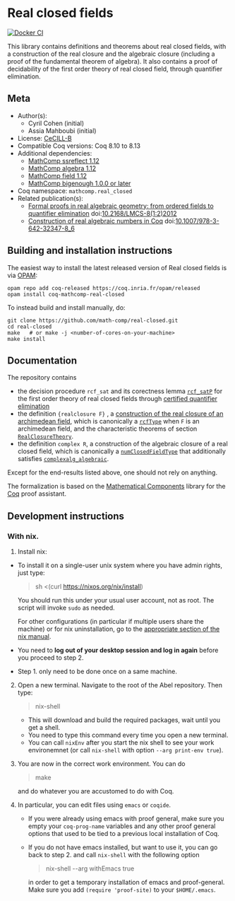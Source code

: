 <!---
This file was generated from `meta.yml`, please do not edit manually.
Follow the instructions on https://github.com/coq-community/templates to regenerate.
--->
# Real closed fields

[![Docker CI][docker-action-shield]][docker-action-link]

[docker-action-shield]: https://github.com/math-comp/real-closed/workflows/Docker%20CI/badge.svg?branch=master
[docker-action-link]: https://github.com/math-comp/real-closed/actions?query=workflow:"Docker%20CI"




This library contains definitions and theorems about real closed
fields, with a construction of the real closure and the algebraic
closure (including a proof of the fundamental theorem of
algebra). It also contains a proof of decidability of the first
order theory of real closed field, through quantifier elimination.

## Meta

- Author(s):
  - Cyril Cohen (initial)
  - Assia Mahboubi (initial)
- License: [CeCILL-B](CECILL-B)
- Compatible Coq versions: Coq 8.10 to 8.13
- Additional dependencies:
  - [MathComp ssreflect 1.12](https://math-comp.github.io)
  - [MathComp algebra 1.12](https://math-comp.github.io)
  - [MathComp field 1.12](https://math-comp.github.io)
  - [MathComp bigenough 1.0.0 or later](https://github.com/math-comp/bigenough)
- Coq namespace: `mathcomp.real_closed`
- Related publication(s):
  - [Formal proofs in real algebraic geometry: from ordered fields to quantifier elimination](https://hal.inria.fr/inria-00593738v4) doi:[10.2168/LMCS-8(1:2)2012](https://doi.org/10.2168/LMCS-8(1:2)2012)
  - [Construction of real algebraic numbers in Coq](https://hal.inria.fr/hal-00671809v2) doi:[10.1007/978-3-642-32347-8_6](https://doi.org/10.1007/978-3-642-32347-8_6)

## Building and installation instructions

The easiest way to install the latest released version of Real closed fields
is via [OPAM](https://opam.ocaml.org/doc/Install.html):

```shell
opam repo add coq-released https://coq.inria.fr/opam/released
opam install coq-mathcomp-real-closed
```

To instead build and install manually, do:

``` shell
git clone https://github.com/math-comp/real-closed.git
cd real-closed
make   # or make -j <number-of-cores-on-your-machine> 
make install
```



## Documentation
The repository contains
- the decision procedure `rcf_sat` and its corectness lemma [`rcf_satP`](https://github.com/math-comp/real-closed/blob/3721886fffb13ea9c80824043f119ffed0c780f2/theories/qe_rcf.v#L991) for the first order theory of real closed fields through
[certified quantifier elimination](https://hal.inria.fr/inria-00593738v4)
- the definition `{realclosure F}` , a [construction of the real closure of an archimedean field](https://hal.inria.fr/hal-00671809v2), which is canonically a [`rcfType`](https://github.com/math-comp/math-comp/blob/c1ec9cd8e7e50f73159613c492aad4c6c40bc3aa/mathcomp/algebra/ssrnum.v#L63) when `F` is an archimedean field, and the characteristic theorems of section [`RealClosureTheory`](https://github.com/math-comp/real-closed/blob/3721886fffb13ea9c80824043f119ffed0c780f2/theories/realalg.v#L1477).
- the definition `complex R`,  a construction of the algebraic closure of a real closed field, which is canonically a [`numClosedFieldType`](https://github.com/math-comp/math-comp/blob/c1ec9cd8e7e50f73159613c492aad4c6c40bc3aa/mathcomp/algebra/ssrnum.v#L73) that additionally satisfies [`complexalg_algebraic`](https://github.com/math-comp/real-closed/blob/3721886fffb13ea9c80824043f119ffed0c780f2/theories/complex.v#L1324).

Except for the end-results listed above, one should not rely on anything.

The formalization is based on the [Mathematical Components](https://github.com/math-comp/math-comp)
library for the [Coq](https://coq.inria.fr) proof assistant.


## Development instructions

### With nix.

1. Install nix:
  - To install it on a single-user unix system where you have admin
    rights, just type:

    > sh <(curl https://nixos.org/nix/install)

    You should run this under your usual user account, not as
    root. The script will invoke `sudo` as needed.

    For other configurations (in particular if multiple users share
    the machine) or for nix uninstallation, go to the [appropriate
    section of the nix
    manual](https://nixos.org/nix/manual/#ch-installing-binary).

  - You need to **log out of your desktop session and log in again** before you proceed to step 2.

  - Step 1. only need to be done once on a same machine.

2. Open a new terminal. Navigate to the root of the Abel repository. Then type:
   > nix-shell

   - This will download and build the required packages, wait until
     you get a shell.
   - You need to type this command every time you open a new terminal.
   - You can call `nixEnv` after you start the nix shell to see your
     work environemnet (or call `nix-shell` with option `--arg
     print-env true`).

3. You are now in the correct work environment. You can do
   > make

   and do whatever you are accustomed to do with Coq.

4. In particular, you can edit files using `emacs` or `coqide`.

   - If you were already using emacs with proof general, make sure you
     empty your `coq-prog-name` variables and any other proof general
     options that used to be tied to a previous local installation of
     Coq.
   - If you do not have emacs installed, but want to use it, you can
     go back to step 2. and call `nix-shell` with the following option
     > nix-shell --arg withEmacs true

     in order to get a temporary installation of emacs and
     proof-general.  Make sure you add `(require 'proof-site)` to your
     `$HOME/.emacs`.
